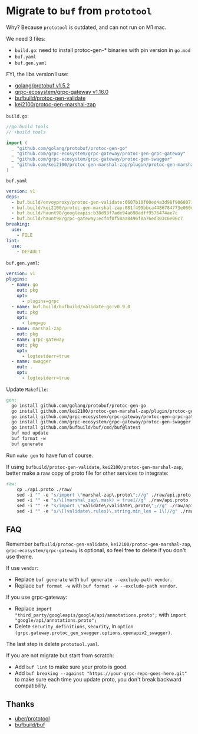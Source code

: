 # Migrate to `buf` from `prototool`

Why? Because `prototool` is outdated, and can not run on M1 mac.

We need 3 files:

- `build.go`: need to install protoc-gen-\* binaries with pin version in `go.mod`
- `buf.yaml`
- `buf.gen.yaml`

FYI, the libs version I use:

- [golang/protobuf v1.5.2](https://github.com/golang/protobuf/releases/tag/v1.5.2)
- [grpc-ecosystem/grpc-gateway v1.16.0](https://github.com/grpc-ecosystem/grpc-gateway/releases/tag/v1.16.0)
- [bufbuild/protoc-gen-validate](github.com/bufbuild/protoc-gen-validate)
- [kei2100/protoc-gen-marshal-zap](github.com/kei2100/protoc-gen-marshal-zap)

`build.go`:

```go
//go:build tools
// +build tools

import (
  _ "github.com/golang/protobuf/protoc-gen-go"
  _ "github.com/grpc-ecosystem/grpc-gateway/protoc-gen-grpc-gateway"
  _ "github.com/grpc-ecosystem/grpc-gateway/protoc-gen-swagger"
  _ "github.com/kei2100/protoc-gen-marshal-zap/plugin/protoc-gen-marshal-zap"
)
```

`buf.yaml`

```yaml
version: v1
deps:
  - buf.build/envoyproxy/protoc-gen-validate:6607b10f00ed4a3d98f906807131c44a
  - buf.build/kei2100/protoc-gen-marshal-zap:081f499bbca4486784773e060c1c1418
  - buf.build/haunt98/googleapis:b38d93f7ade94a698adff9576474ae7c
  - buf.build/haunt98/grpc-gateway:ecf4f0f58aa8496f8a76ed303c6e06c7
breaking:
  use:
    - FILE
lint:
  use:
    - DEFAULT
```

`buf.gen.yaml`:

```yaml
version: v1
plugins:
  - name: go
    out: pkg
    opt:
      - plugins=grpc
  - name: buf.build/bufbuild/validate-go:v0.9.0
    out: pkg
    opt:
      - lang=go
  - name: marshal-zap
    out: pkg
  - name: grpc-gateway
    out: pkg
    opt:
      - logtostderr=true
  - name: swagger
    out: .
    opt:
      - logtostderr=true
```

Update `Makefile`:

```Makefile
gen:
  go install github.com/golang/protobuf/protoc-gen-go
  go install github.com/kei2100/protoc-gen-marshal-zap/plugin/protoc-gen-marshal-zap
  go install github.com/grpc-ecosystem/grpc-gateway/protoc-gen-grpc-gateway
  go install github.com/grpc-ecosystem/grpc-gateway/protoc-gen-swagger
  go install github.com/bufbuild/buf/cmd/buf@latest
  buf mod update
  buf format -w
  buf generate
```

Run `make gen` to have fun of course.

If using `bufbuild/protoc-gen-validate`, `kei2100/protoc-gen-marshal-zap`, better make a raw copy of proto file for other services to integrate:

```Makefile
raw:
	cp ./api.proto ./raw/
	sed -i "" -e "s/import \"marshal-zap\.proto\";//g" ./raw/api.proto
	sed -i "" -e "s/\[(marshal_zap\.mask) = true]//g" ./raw/api.proto
	sed -i "" -e "s/import \"validate\/validate\.proto\";//g" ./raw/api.proto
	sed -i "" -e "s/\[(validate\.rules)\.string.min_len = 1\]//g" ./raw/api.proto
```

## FAQ

Remember `bufbuild/protoc-gen-validate`, `kei2100/protoc-gen-marshal-zap`, `grpc-ecosystem/grpc-gateway` is optional, so feel free to delete if you don't use theme.

If use `vendor`:

- Replace `buf generate` with `buf generate --exclude-path vendor`.
- Replace `buf format -w` with `buf format -w --exclude-path vendor`.

If you use grpc-gateway:

- Replace `import "third_party/googleapis/google/api/annotations.proto";` with `import "google/api/annotations.proto";`
- Delete `security_definitions`, `security`, in `option (grpc.gateway.protoc_gen_swagger.options.openapiv2_swagger)`.

The last step is delete `prototool.yaml`.

If you are not migrate but start from scratch:

- Add `buf lint` to make sure your proto is good.
- Add `buf breaking --against "https://your-grpc-repo-goes-here.git"` to make sure each time you update proto, you don't break backward compatibility.

## Thanks

- [uber/prototool](https://github.com/uber/prototool)
- [bufbuild/buf](https://github.com/bufbuild/buf)
